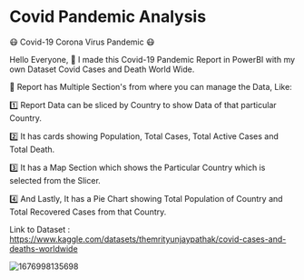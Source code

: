 # Covid Pandemic Analysis

😷 Covid-19 Corona Virus Pandemic 😷

Hello Everyone, 👋 I made this Covid-19 Pandemic Report in PowerBI with my own Dataset Covid Cases and Death World Wide.

📝 Report has Multiple Section's from where you can manage the Data, Like:

1️⃣ Report Data can be sliced by Country to show Data of that particular Country.

2️⃣ It has cards showing Population, Total Cases, Total Active Cases and Total Death.

3️⃣ It has a Map Section which shows the Particular Country which is selected from the Slicer.

4️⃣ And Lastly, It has a Pie Chart showing Total Population of Country and Total Recovered Cases from that Country.

Link to Dataset : https://www.kaggle.com/datasets/themrityunjaypathak/covid-cases-and-deaths-worldwide

![1676998135698](https://user-images.githubusercontent.com/123563634/232387764-73eee02b-8192-4c0f-be68-c19ee29ae04c.jpg)
